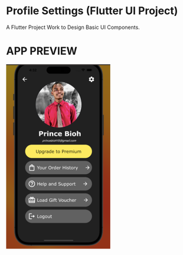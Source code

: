 # Profile Settings (Flutter UI Project)

A Flutter Project Work to Design Basic UI Components.

# APP PREVIEW
<img src="assets/images/Screenshot.png" alt="Profile Settings UI" title="Flutter UI Page" height = "500">